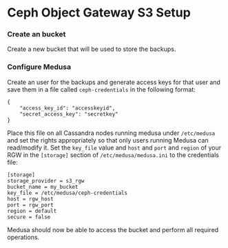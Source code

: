 Ceph Object Gateway S3 Setup
=============================

### Create an bucket

Create a new bucket that will be used to store the backups.

### Configure Medusa

Create an user for the backups and generate access keys for that user and save them in a file called `ceph-credentials` in the following format:

```
{
    "access_key_id": "accesskeyid",
    "secret_access_key": "secretkey"
}

```

Place this file on all Cassandra nodes running medusa under `/etc/medusa` and set the rights appropriately so that only users running Medusa can read/modify it.
Set the `key_file` value and `host` and `port` and `region` of your RGW in the `[storage]` section of `/etc/medusa/medusa.ini` to the credentials file:

```
[storage]
storage_provider = s3_rgw
bucket_name = my_bucket
key_file = /etc/medusa/ceph-credentials
host = rgw_host
port = rgw_port
region = default
secure = false
```

Medusa should now be able to access the bucket and perform all required operations.
